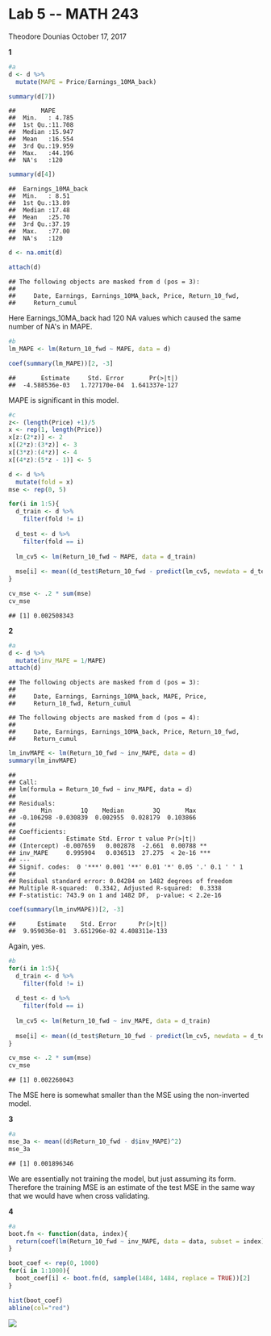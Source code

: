 Lab 5 -- MATH 243
================
Theodore Dounias
October 17, 2017

**1**

``` r
#a
d <- d %>%
  mutate(MAPE = Price/Earnings_10MA_back)

summary(d[7])
```

    ##       MAPE       
    ##  Min.   : 4.785  
    ##  1st Qu.:11.708  
    ##  Median :15.947  
    ##  Mean   :16.554  
    ##  3rd Qu.:19.959  
    ##  Max.   :44.196  
    ##  NA's   :120

``` r
summary(d[4])
```

    ##  Earnings_10MA_back
    ##  Min.   : 8.51     
    ##  1st Qu.:13.89     
    ##  Median :17.48     
    ##  Mean   :25.70     
    ##  3rd Qu.:37.19     
    ##  Max.   :77.00     
    ##  NA's   :120

``` r
d <- na.omit(d)

attach(d)
```

    ## The following objects are masked from d (pos = 3):
    ## 
    ##     Date, Earnings, Earnings_10MA_back, Price, Return_10_fwd,
    ##     Return_cumul

Here Earnings\_10MA\_back had 120 NA values which caused the same number of NA's in MAPE.

``` r
#b
lm_MAPE <- lm(Return_10_fwd ~ MAPE, data = d)

coef(summary(lm_MAPE))[2, -3]
```

    ##       Estimate     Std. Error       Pr(>|t|) 
    ##  -4.588536e-03   1.727170e-04  1.641337e-127

MAPE is significant in this model.

``` r
#c
z<- (length(Price) +1)/5
x <- rep(1, length(Price))
x[z:(2*z)] <- 2 
x[(2*z):(3*z)] <- 3
x[(3*z):(4*z)] <- 4
x[(4*z):(5*z - 1)] <- 5

d <- d %>%
  mutate(fold = x)
mse <- rep(0, 5)

for(i in 1:5){
  d_train <- d %>%
    filter(fold != i)
  
  d_test <- d %>%
    filter(fold == i)
  
  lm_cv5 <- lm(Return_10_fwd ~ MAPE, data = d_train)
  
  mse[i] <- mean((d_test$Return_10_fwd - predict(lm_cv5, newdata = d_test))^2)
}

cv_mse <- .2 * sum(mse)
cv_mse
```

    ## [1] 0.002508343

**2**

``` r
#a
d <- d %>%
  mutate(inv_MAPE = 1/MAPE)
attach(d)
```

    ## The following objects are masked from d (pos = 3):
    ## 
    ##     Date, Earnings, Earnings_10MA_back, MAPE, Price,
    ##     Return_10_fwd, Return_cumul

    ## The following objects are masked from d (pos = 4):
    ## 
    ##     Date, Earnings, Earnings_10MA_back, Price, Return_10_fwd,
    ##     Return_cumul

``` r
lm_invMAPE <- lm(Return_10_fwd ~ inv_MAPE, data = d)
summary(lm_invMAPE)
```

    ## 
    ## Call:
    ## lm(formula = Return_10_fwd ~ inv_MAPE, data = d)
    ## 
    ## Residuals:
    ##       Min        1Q    Median        3Q       Max 
    ## -0.106298 -0.030839  0.002955  0.028179  0.103866 
    ## 
    ## Coefficients:
    ##              Estimate Std. Error t value Pr(>|t|)    
    ## (Intercept) -0.007659   0.002878  -2.661  0.00788 ** 
    ## inv_MAPE     0.995904   0.036513  27.275  < 2e-16 ***
    ## ---
    ## Signif. codes:  0 '***' 0.001 '**' 0.01 '*' 0.05 '.' 0.1 ' ' 1
    ## 
    ## Residual standard error: 0.04284 on 1482 degrees of freedom
    ## Multiple R-squared:  0.3342, Adjusted R-squared:  0.3338 
    ## F-statistic: 743.9 on 1 and 1482 DF,  p-value: < 2.2e-16

``` r
coef(summary(lm_invMAPE))[2, -3]
```

    ##      Estimate    Std. Error      Pr(>|t|) 
    ##  9.959036e-01  3.651296e-02 4.408311e-133

Again, yes.

``` r
#b
for(i in 1:5){
  d_train <- d %>%
    filter(fold != i)
  
  d_test <- d %>%
    filter(fold == i)
  
  lm_cv5 <- lm(Return_10_fwd ~ inv_MAPE, data = d_train)
  
  mse[i] <- mean((d_test$Return_10_fwd - predict(lm_cv5, newdata = d_test))^2)
}

cv_mse <- .2 * sum(mse)
cv_mse
```

    ## [1] 0.002260043

The MSE here is somewhat smaller than the MSE using the non-inverted model.

**3**

``` r
#a
mse_3a <- mean((d$Return_10_fwd - d$inv_MAPE)^2)
mse_3a
```

    ## [1] 0.001896346

We are essentially not training the model, but just assuming its form. Therefore the training MSE is an estimate of the test MSE in the same way that we would have when cross validating.

**4**

``` r
#a
boot.fn <- function(data, index){
  return(coef(lm(Return_10_fwd ~ inv_MAPE, data = data, subset = index)))
}

boot_coef <- rep(0, 1000)
for(i in 1:1000){
  boot_coef[i] <- boot.fn(d, sample(1484, 1484, replace = TRUE))[2]
}

hist(boot_coef)
abline(col="red")
```

![](lab5_files/figure-markdown_github/unnamed-chunk-7-1.png)
